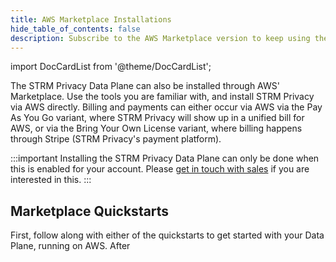 ```yaml
---
title: AWS Marketplace Installations
hide_table_of_contents: false
description: Subscribe to the AWS Marketplace version to keep using the products you already know.
---
```


import DocCardList from '@theme/DocCardList';

The STRM Privacy Data Plane can also be installed through AWS' Marketplace. Use the tools you are familiar with, and
install STRM Privacy via AWS directly. Billing and payments can either occur via AWS via the Pay As You Go variant,
where STRM Privacy will show up in a unified bill for AWS, or via the Bring Your Own License variant, where billing
happens through Stripe (STRM Privacy's payment platform).

:::important
Installing the STRM Privacy Data Plane can only be done when this is enabled for your account.
Please [get in touch with sales](https://strmprivacy.io/request-demo/) if you are interested in this.
:::

## Marketplace Quickstarts

First, follow along with either of the quickstarts to get started with your Data Plane, running on AWS. After 

<DocCardList />
